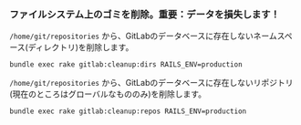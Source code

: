 ### ファイルシステム上のゴミを削除。重要：データを損失します！

`/home/git/repositories` から、GitLabのデータベースに存在しないネームスペース(ディレクトリ)を削除します。

```
bundle exec rake gitlab:cleanup:dirs RAILS_ENV=production
```

`/home/git/repositories` から、GitLabのデータベースに存在しないリポジトリ(現在のところはグローバルなもののみ)を削除します。

```
bundle exec rake gitlab:cleanup:repos RAILS_ENV=production
```

